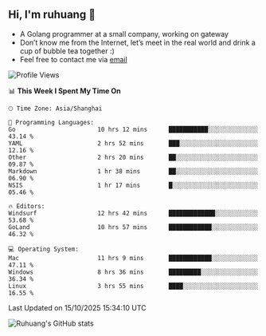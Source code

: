 ## Hi, I'm ruhuang 👋

- A Golang programmer at a small company, working on gateway
- Don’t know me from the Internet, let’s meet in the real world and drink a cup of bubble tea together :)
- Feel free to contact me via [email](mailto:ruhuang2001@gmail.com)
<!--START_SECTION:waka-->
![Profile Views](http://img.shields.io/badge/Profile%20Views-0-blue)

📊 **This Week I Spent My Time On** 

```text
🕑︎ Time Zone: Asia/Shanghai

💬 Programming Languages: 
Go                       10 hrs 12 mins      ███████████░░░░░░░░░░░░░░   43.14 % 
YAML                     2 hrs 52 mins       ███░░░░░░░░░░░░░░░░░░░░░░   12.16 % 
Other                    2 hrs 20 mins       ██░░░░░░░░░░░░░░░░░░░░░░░   09.87 % 
Markdown                 1 hr 38 mins        ██░░░░░░░░░░░░░░░░░░░░░░░   06.90 % 
NSIS                     1 hr 17 mins        █░░░░░░░░░░░░░░░░░░░░░░░░   05.46 % 

🔥 Editors: 
Windsurf                 12 hrs 42 mins      █████████████░░░░░░░░░░░░   53.68 % 
GoLand                   10 hrs 57 mins      ████████████░░░░░░░░░░░░░   46.32 % 

💻 Operating System: 
Mac                      11 hrs 9 mins       ████████████░░░░░░░░░░░░░   47.11 % 
Windows                  8 hrs 36 mins       █████████░░░░░░░░░░░░░░░░   36.34 % 
Linux                    3 hrs 55 mins       ████░░░░░░░░░░░░░░░░░░░░░   16.55 % 
```


 Last Updated on 15/10/2025 15:34:10 UTC
<!--END_SECTION:waka-->

![Ruhuang's GitHub stats](https://github-readme-stats.vercel.app/api?username=ruhuang2001&count_private=true&hide_title=true&show_icons=true&theme=vue)


